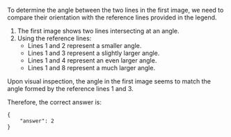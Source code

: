 To determine the angle between the two lines in the first image, we need to compare their orientation with the reference lines provided in the legend.

1. The first image shows two lines intersecting at an angle.
2. Using the reference lines:
   - Lines 1 and 2 represent a smaller angle.
   - Lines 1 and 3 represent a slightly larger angle.
   - Lines 1 and 4 represent an even larger angle.
   - Lines 1 and 8 represent a much larger angle.

Upon visual inspection, the angle in the first image seems to match the angle formed by the reference lines 1 and 3.

Therefore, the correct answer is:

```
{
    "answer": 2
}
```